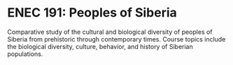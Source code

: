 # ENEC 191: Peoples of Siberia

Comparative study of the cultural and biological diversity of peoples of Siberia from prehistoric through contemporary times. Course topics include the biological diversity, culture, behavior, and history of Siberian populations.